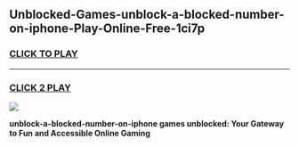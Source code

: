 
## Unblocked-Games-unblock-a-blocked-number-on-iphone-Play-Online-Free-1ci7p
<h3>
<a href="https://premium76.site?title=unblock-a-blocked-number-on-iphone&ref=26A">CLICK TO PLAY</a></h3>
<hr>

<h3>
<a href="https://premium76.site?title=unblock-a-blocked-number-on-iphone&ref=26A">CLICK 2 PLAY</a>
  
</h3>

<a href="https://premium76.site?title=unblock-a-blocked-number-on-iphone&ref=26A"><img src="https://clearcache.store/games.png"></a>


**unblock-a-blocked-number-on-iphone games unblocked: Your Gateway to Fun and Accessible Online Gaming**
